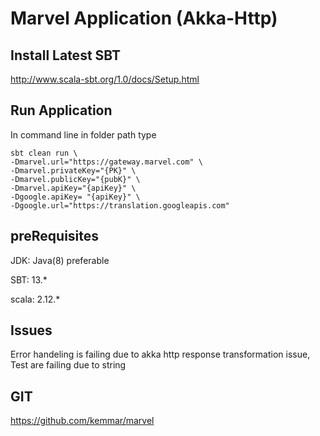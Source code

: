# Marvel Application (Akka-Http)

## Install Latest SBT
http://www.scala-sbt.org/1.0/docs/Setup.html

## Run Application

In command line in folder path type 
```
sbt clean run \
-Dmarvel.url="https://gateway.marvel.com" \
-Dmarvel.privateKey="{PK}" \
-Dmarvel.publicKey="{pubK}" \
-Dmarvel.apiKey="{apiKey}" \
-Dgoogle.apiKey= "{apiKey}" \
-Dgoogle.url="https://translation.googleapis.com"

```
 
## preRequisites
  
JDK: Java(8) preferable

SBT: 13.*

scala: 2.12.*

## Issues

Error handeling is failing due to akka http response transformation issue,
Test are failing due to string 

## GIT

https://github.com/kemmar/marvel
